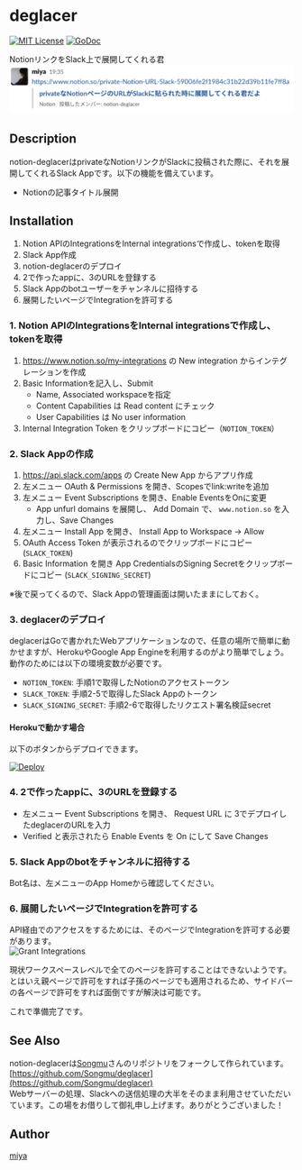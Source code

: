 deglacer
=======

[![MIT License](http://img.shields.io/badge/license-MIT-blue.svg?style=flat-square)][license]
[![GoDoc](https://godoc.org/github.com/MH4GF/notion-deglacer?status.svg)][godoc]

[actions]: https://github.com/MH4GF/notion-deglacer/actions?workflow=test
[license]: https://github.com/MH4GF/notion-deglacer/blob/master/LICENSE
[godoc]: https://godoc.org/github.com/MH4GF/notion-deglacer

NotionリンクをSlack上で展開してくれる君
![Usage](docs/usage.png)

## Description

notion-deglacerはprivateなNotionリンクがSlackに投稿された際に、それを展開してくれるSlack Appです。以下の機能を備えています。

- Notionの記事タイトル展開
  
## Installation

1. Notion APIのIntegrationsをInternal integrationsで作成し、tokenを取得
2. Slack App作成
3. notion-deglacerのデプロイ
4. 2で作ったappに、3のURLを登録する
5. Slack Appのbotユーザーをチャンネルに招待する
6. 展開したいページでIntegrationを許可する

### 1. Notion APIのIntegrationsをInternal integrationsで作成し、tokenを取得

1. https://www.notion.so/my-integrations の New integration からインテグレーションを作成
2. Basic Informationを記入し、Submit
    - Name, Associated workspaceを指定
    - Content Capabilities は Read content にチェック
    - User Capabilities は No user information
3. Internal Integration Token をクリップボードにコピー（`NOTION_TOKEN`）

### 2. Slack Appの作成

1. https://api.slack.com/apps の Create New App からアプリ作成
2. 左メニュー OAuth & Permissions を開き、Scopesでlink:writeを追加
3. 左メニュー Event Subscriptions を開き、Enable EventsをOnに変更
    - App unfurl domains を展開し、 Add Domain で、 `www.notion.so` を入力し、Save Changes
4. 左メニュー Install App を開き、 Install App to Workspace -> Allow
5. OAuth Access Token が表示されるのでクリップボードにコピー (`SLACK_TOKEN`)
6. Basic Information を開き App CredentialsのSigning Secretをクリップボードにコピー (`SLACK_SIGNING_SECRET`)

※後で戻ってくるので、Slack Appの管理画面は開いたままにしておく。

### 3. deglacerのデプロイ

deglacerはGoで書かれたWebアプリケーションなので、任意の場所で簡単に動かせますが、HerokuやGoogle App Engineを利用するのがより簡単でしょう。動作のためには以下の環境変数が必要です。

- `NOTION_TOKEN`: 手順1で取得したNotionのアクセストークン
- `SLACK_TOKEN`: 手順2-5で取得したSlack Appのトークン
- `SLACK_SIGNING_SECRET`: 手順2-6で取得したリクエスト署名検証secret

#### Herokuで動かす場合

以下のボタンからデプロイできます。

[![Deploy](https://www.herokucdn.com/deploy/button.svg)](https://heroku.com/deploy)

### 4. 2で作ったappに、3のURLを登録する

- 左メニュー Event Subscriptions を開き、 Request URL に 3でデプロイしたdeglacerのURLを入力
- Verified と表示されたら Enable Events を On にして Save Changes

### 5. Slack Appのbotをチャンネルに招待する

Bot名は、左メニューのApp Homeから確認してください。

### 6. 展開したいページでIntegrationを許可する 

API経由でのアクセスをするためには、そのページでIntegrationを許可する必要があります。  
![Grant Integrations](docs/grant-integration.png)

現状ワークスペースレベルで全てのページを許可することはできないようです。  
とはいえ親ページで許可をすれば子孫のページでも適用されるため、サイドバーの各ページで許可をすれば面倒ですが解決は可能です。  

これで準備完了です。

## See Also

notion-deglacerは[Songmu](https://github.com/Songmu)さんのリポジトリをフォークして作られています。    
[https://github.com/Songmu/deglacer](https://github.com/Songmu/deglacer)  
Webサーバーの処理、Slackへの送信処理の大半をそのまま利用させていただいています。この場をお借りして御礼申し上げます。ありがとうございました！

## Author

[miya](https://github.com/MH4GF)
